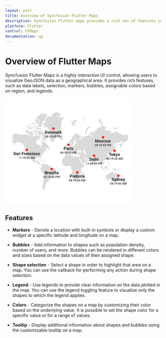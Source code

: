 ```yaml
---
layout: post
title: Overview of Syncfusion Flutter Maps
description: Syncfusion Flutter maps provides a rich set of features such as data labels, selection, markers, bubbles, assignable colors based on region, and legends.
platform: Flutter
control: SfMaps
documentation: ug
---
```


# Overview of Flutter Maps

Syncfusion Flutter Maps is a highly interactive UI control, allowing users to visualize GeoJSON data as a geographical area. It provides rich features, such as data labels, selection, markers, bubbles, assignable colors based on region, and legends.

![Maps overview](images/overview/maps-overview.png)

## Features

* **Markers** - Denote a location with built-in symbols or display a custom widget at a specific latitude and longitude on a map.

* **Bubbles** - Add information to shapes such as population density, number of users, and more. Bubbles can be rendered in different colors and sizes based on the data values of their assigned shape.

* **Shape selection** - Select a shape in order to highlight that area on a map. You can use the callback for performing any action during shape selection.

* **Legend** - Use legends to provide clear information on the data plotted in the map. You can use the legend toggling feature to visualize only the shapes to which the legend applies.

* **Colors** - Categorize the shapes on a map by customizing their color based on the underlying value. It is possible to set the shape color for a specific value or for a range of values.

* **Tooltip** - Display additional information about shapes and bubbles using the customizable tooltip on a map.
